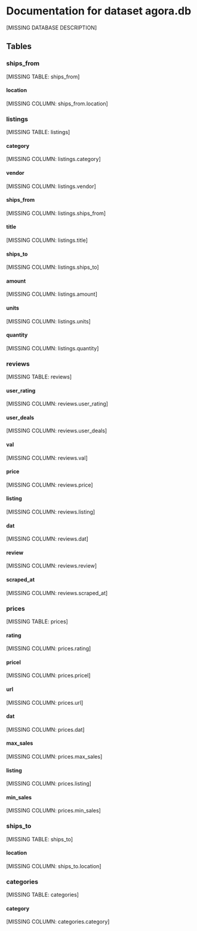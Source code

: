 # Documentation for dataset agora.db

[MISSING DATABASE DESCRIPTION]

## Tables

### ships_from

[MISSING TABLE: ships_from]

#### location

[MISSING COLUMN: ships_from.location]

### listings

[MISSING TABLE: listings]

#### category

[MISSING COLUMN: listings.category]

#### vendor

[MISSING COLUMN: listings.vendor]

#### ships_from

[MISSING COLUMN: listings.ships_from]

#### title

[MISSING COLUMN: listings.title]

#### ships_to

[MISSING COLUMN: listings.ships_to]

#### amount

[MISSING COLUMN: listings.amount]

#### units

[MISSING COLUMN: listings.units]

#### quantity

[MISSING COLUMN: listings.quantity]

### reviews

[MISSING TABLE: reviews]

#### user_rating

[MISSING COLUMN: reviews.user_rating]

#### user_deals

[MISSING COLUMN: reviews.user_deals]

#### val

[MISSING COLUMN: reviews.val]

#### price

[MISSING COLUMN: reviews.price]

#### listing

[MISSING COLUMN: reviews.listing]

#### dat

[MISSING COLUMN: reviews.dat]

#### review

[MISSING COLUMN: reviews.review]

#### scraped_at

[MISSING COLUMN: reviews.scraped_at]

### prices

[MISSING TABLE: prices]

#### rating

[MISSING COLUMN: prices.rating]

#### pricel

[MISSING COLUMN: prices.pricel]

#### url

[MISSING COLUMN: prices.url]

#### dat

[MISSING COLUMN: prices.dat]

#### max_sales

[MISSING COLUMN: prices.max_sales]

#### listing

[MISSING COLUMN: prices.listing]

#### min_sales

[MISSING COLUMN: prices.min_sales]

### ships_to

[MISSING TABLE: ships_to]

#### location

[MISSING COLUMN: ships_to.location]

### categories

[MISSING TABLE: categories]

#### category

[MISSING COLUMN: categories.category]

